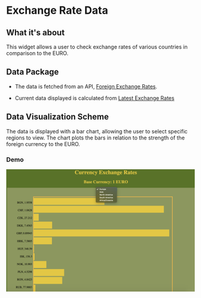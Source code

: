 # Exchange Rate Data

## What it's about
This widget allows a user to check exchange rates of various countries in comparison to the EURO. 

## Data Package
* The data is fetched from an API, [Foreign Exchange Rates](exchangeratesapi.io).

* Current data displayed is calculated from [Latest Exchange Rates](https://api.exchangeratesapi.io/latest)

## Data Visualization Scheme

The data is displayed with a bar chart, allowing the user to select specific regions to view. The chart plots the bars in relation to the strength of the foreign currency to the EURO.

### Demo
![Live Demo](exchange_rates_widget.png)
